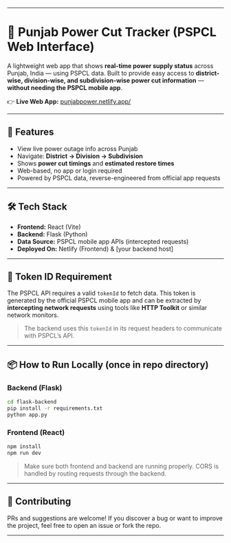 
---

# 🔌 Punjab Power Cut Tracker (PSPCL Web Interface)

A lightweight web app that shows **real-time power supply status** across Punjab, India — using PSPCL data.
Built to provide easy access to **district-wise, division-wise, and subdivision-wise power cut information** — **without needing the PSPCL mobile app**.

👉 **Live Web App:** [punjabpower.netlify.app/](punjabpower.netlify.app/)

---

## 🚀 Features

* View live power outage info across Punjab
* Navigate: **District → Division → Subdivision**
* Shows **power cut timings** and **estimated restore times**
* Web-based, no app or login required
* Powered by PSPCL data, reverse-engineered from official app requests

---

## 🛠️ Tech Stack

* **Frontend:** React (Vite)
* **Backend:** Flask (Python)
* **Data Source:** PSPCL mobile app APIs (intercepted requests)
* **Deployed On:** Netlify (Frontend) & \[your backend host]

---

## 🔐 Token ID Requirement

The PSPCL API requires a valid `tokenId` to fetch data.
This token is generated by the official PSPCL mobile app and can be extracted by **intercepting network requests** using tools like **HTTP Toolkit** or similar network monitors.

> The backend uses this `tokenId` in its request headers to communicate with PSPCL’s API.

---

## 📦 How to Run Locally (once in repo directory)

### Backend (Flask)

```bash
cd flask-backend
pip install -r requirements.txt
python app.py
```

### Frontend (React)

```bash
npm install
npm run dev
```

> Make sure both frontend and backend are running properly. CORS is handled by routing requests through the backend.


---

## 🤝 Contributing

PRs and suggestions are welcome!
If you discover a bug or want to improve the project, feel free to open an issue or fork the repo.

---
